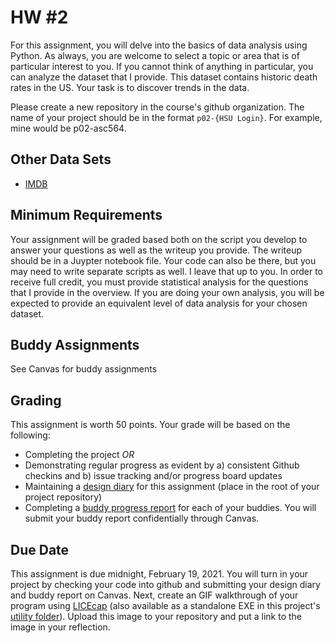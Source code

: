 # HW #2
For this assignment, you will delve into the basics of data analysis using Python.  As always, you are welcome to select a topic or area that is of particular interest to you.  If you cannot think of anything in particular, you can analyze the dataset that I provide.  This dataset contains historic death rates in the US.  Your task is to discover trends in the data.  

Please create a new repository in the course's github organization.  The name of your project should be in the format ```p02-{HSU Login}```.  For example, mine would be p02-asc564.

## Other Data Sets
* [IMDB](https://www.imdb.com/interfaces/)

## Minimum Requirements
Your assignment will be graded based both on the script you develop to answer your questions as well as the writeup you provide.  The writeup should be in a Juypter notebook file.  Your code can also be there, but you may need to write separate scripts as well.  I leave that up to you.  In order to receive full credit, you must provide statistical analysis for the questions that I provide in the overview.  If you are doing your own analysis, you will be expected to provide an equivalent level of data analysis for your chosen dataset.  

## Buddy Assignments
See Canvas for buddy assignments

## Grading
This assignment is worth 50 points.  Your grade will be based on the following:
* Completing the project *_OR_*
* Demonstrating regular progress as evident by a) consistent Github checkins and b) issue tracking and/or progress board updates
* Maintaining a [design diary](../design_diary_prompts.md) for this assignment (place in the root of your project repository)
* Completing a [buddy progress report](../buddy_report.md) for each of your buddies.  You will submit your buddy report confidentially through Canvas.

## Due Date
This assignment is due midnight, February 19, 2021.  You will turn in your project by checking your code into github and submitting your design diary and buddy report on Canvas. Next, create an GIF walkthrough of your program using [LICEcap](https://www.cockos.com/licecap/) (also available as a standalone EXE in this project's [utility folder](../../utils)).  Upload this image to your repository and put a link to the image in your reflection.
